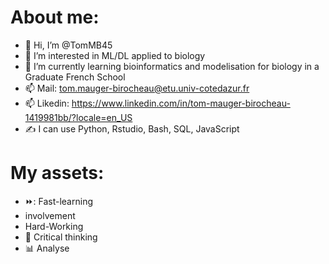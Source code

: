 # About me:
- 👋 Hi, I’m @TomMB45 
- 👀 I’m interested in ML/DL applied to biology
- 🌱 I’m currently learning bioinformatics and modelisation for biology in a Graduate French School 
- 📫 Mail: tom.mauger-birocheau@etu.univ-cotedazur.fr 
- 📫 Likedin: https://www.linkedin.com/in/tom-mauger-birocheau-1419981bb/?locale=en_US 
- ✍️ I can use Python, Rstudio, Bash, SQL, JavaScript

# My assets:
- ⏩: Fast-learning 
- involvement 
- Hard-Working 
- 🤔 Critical thinking
- 📊 Analyse 
<!---
TomMB45/TomMB45 is a ✨ special ✨ repository because its `README.md` (this file) appears on your GitHub profile.
You can click the Preview link to take a look at your changes.
--->
